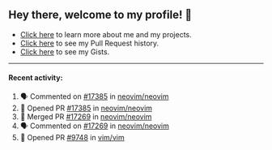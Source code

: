 ## Hey there, welcome to my profile! 👋

- [Click here](https://seandewar.github.io/) to learn more about me and my projects.
- [Click here](https://github.com/search?p=1&q=author%3Aseandewar+is%3Apr) to see my Pull Request history.
- [Click here](https://gist.github.com/seandewar) to see my Gists.

---

#### Recent activity:

<!--START_SECTION:activity-->
1. 🗣 Commented on [#17385](https://github.com/neovim/neovim/issues/17385) in [neovim/neovim](https://github.com/neovim/neovim)
2. 💪 Opened PR [#17385](https://github.com/neovim/neovim/pull/17385) in [neovim/neovim](https://github.com/neovim/neovim)
3. 🎉 Merged PR [#17269](https://github.com/neovim/neovim/pull/17269) in [neovim/neovim](https://github.com/neovim/neovim)
4. 🗣 Commented on [#17269](https://github.com/neovim/neovim/issues/17269) in [neovim/neovim](https://github.com/neovim/neovim)
5. 💪 Opened PR [#9748](https://github.com/vim/vim/pull/9748) in [vim/vim](https://github.com/vim/vim)
<!--END_SECTION:activity-->
